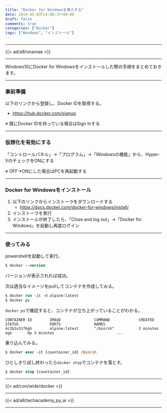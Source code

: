 ```yaml
---
title: "Docker for Windowsを導入する"
date: 2019-05-03T14:08:37+09:00
draft: false
comments: true
categories: ["Docker"]
tags: ["Wondows", "インストール"]
---
```


<!--more-->

---

{{< ad/a8/onamae >}}

---

Windows10にDocker for Windowsをインストールした際の手順をまとめておきます。

---

### 事前準備

以下のリンクから登録し、Docker IDを取得する。

- https://hub.docker.com/signup

※ 既にDocker IDを持っている場合はSign Inする

---

### 仮想化を有効にする

「コントロールパネル」→「プログラム」→「Windowsの機能」から、Hyper-VのチェックをONにする

※ OFF→ONにした場合はPCを再起動する

---

### Docker for Windowsをインストール

1. 以下のリンクからインストーラをダウンロードする
   - https://docs.docker.com/docker-for-windows/install/
2. インストーラを実行
3. インストールが終了したら、「Close and log out」→「Docker for Windows」を起動し再度ログイン

---

### 使ってみる

powershellを起動して実行。

```ps
$ docker --version
```

バージョンが表示されれば成功。

次は適当なイメージをpullしてコンテナを作成してみる。

```ps
$ docker run -it -d alpine:latest
$ docker ps
```

`docker ps`で確認すると、コンテナが立ち上がっていることがわかる。

```
CONTAINER ID        IMAGE               COMMAND             CREATED             STATUS              PORTS               NAMES
4c2b2x31f6gh        alpine:latest       "/bin/sh"           3 minutes ago       Up 3 minutes                            ...
```

乗り込んでみる。

```ps
$ docker exec -it {countainer_id} /bin/sh
```

ひとしきり試し終わったら`docker stop`でコンテナを落とす。

```ps
$ docker stop {countainer_id}
```

---

{{< ad/con/wide/docker >}}

---

{{< ad/a8/techacademy_py_ai >}}

---
